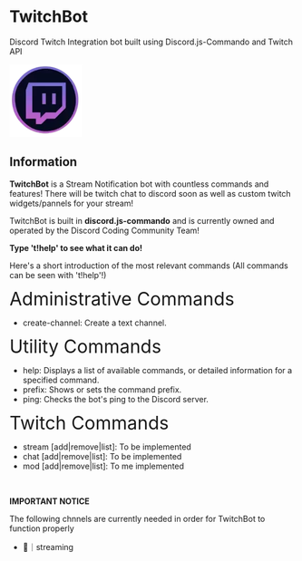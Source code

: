 # TwitchBot
Discord Twitch Integration bot built using Discord.js-Commando and Twitch API

<img src="https://raw.githubusercontent.com/Discord-Coding-Community/TwitchBot/main/img/avatar.png">

## Information
<p><strong>TwitchBot</strong> is a Stream Notification bot with countless commands and features! There will be twitch chat to discord soon as well as custom twitch widgets/pannels for your stream!</p>
<p>TwitchBot is built in <strong>discord.js-commando</strong> and is currently owned and operated by the Discord Coding Community Team!</p>
<p><strong>Type 't!help' to see what it can do!</strong></p>
<p>Here's a short introduction of the most relevant commands (All commands can be seen with 't!help'!)</p>
<p><font size="6">Administrative Commands</font></p>
<ul>
  <li>create-channel: Create a text channel.</li>
</ul>
<p><font size="6">Utility Commands</font></p>
<ul>
  <li>help: Displays a list of available commands, or detailed information for a specified command.</li>
  <li>prefix: Shows or sets the command prefix.</li>
  <li>ping: Checks the bot's ping to the Discord server.</li>
</ul>
<p><font size="6">Twitch Commands</font></p>
<ul>
  <li>stream [add|remove|list]: To be implemented</li>
  <li>chat [add|remove|list]: To be implemented</li>
  <li>mod [add|remove|list]: To me implemented</li>
</ul>
<br>
<p><strong>IMPORTANT NOTICE</strong></p>
  <p>The following chnnels are currently needed in order for TwitchBot to function properly</p>
<ul>
  <li>📣｜streaming</li>
</ul>
